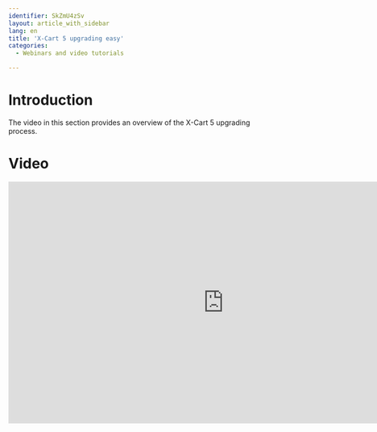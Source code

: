 ```yaml
---
identifier: SkZmU4zSv
layout: article_with_sidebar
lang: en
title: 'X-Cart 5 upgrading easy'
categories:
  - Webinars and video tutorials

---
```



# Introduction

The video in this section provides an overview of the X-Cart 5 upgrading process.

# Video

<iframe class="youtube-player" type="text/html" style="width: 853px; height: 480px" src="https://www.youtube.com/embed/1108YUZWsmc" frameborder="0"></iframe>